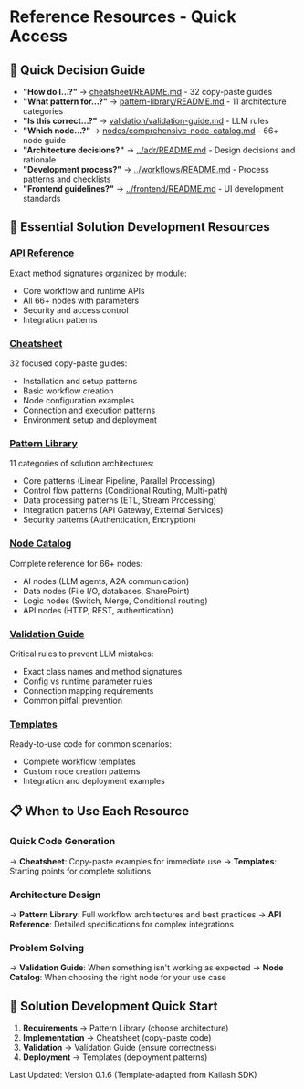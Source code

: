 # Reference Resources - Quick Access

## 🎯 Quick Decision Guide
- **"How do I...?"** → [cheatsheet/README.md](cheatsheet/README.md) - 32 copy-paste guides
- **"What pattern for...?"** → [pattern-library/README.md](pattern-library/README.md) - 11 architecture categories  
- **"Is this correct...?"** → [validation/validation-guide.md](validation/validation-guide.md) - LLM rules
- **"Which node...?"** → [nodes/comprehensive-node-catalog.md](nodes/comprehensive-node-catalog.md) - 66+ node guide
- **"Architecture decisions?"** → [../adr/README.md](../adr/README.md) - Design decisions and rationale
- **"Development process?"** → [../workflows/README.md](../workflows/README.md) - Process patterns and checklists
- **"Frontend guidelines?"** → [../frontend/README.md](../frontend/README.md) - UI development standards

## 🚀 Essential Solution Development Resources

### **[API Reference](api/)**
Exact method signatures organized by module:
- Core workflow and runtime APIs
- All 66+ nodes with parameters
- Security and access control
- Integration patterns

### **[Cheatsheet](cheatsheet/README.md)**
32 focused copy-paste guides:
- Installation and setup patterns
- Basic workflow creation
- Node configuration examples
- Connection and execution patterns
- Environment setup and deployment

### **[Pattern Library](pattern-library/README.md)**
11 categories of solution architectures:
- Core patterns (Linear Pipeline, Parallel Processing)
- Control flow patterns (Conditional Routing, Multi-path)
- Data processing patterns (ETL, Stream Processing)
- Integration patterns (API Gateway, External Services)
- Security patterns (Authentication, Encryption)

### **[Node Catalog](nodes/comprehensive-node-catalog.md)**
Complete reference for 66+ nodes:
- AI nodes (LLM agents, A2A communication)
- Data nodes (File I/O, databases, SharePoint)
- Logic nodes (Switch, Merge, Conditional routing)
- API nodes (HTTP, REST, authentication)

### **[Validation Guide](validation/validation-guide.md)**
Critical rules to prevent LLM mistakes:
- Exact class names and method signatures
- Config vs runtime parameter rules
- Connection mapping requirements
- Common pitfall prevention

### **[Templates](templates/)**
Ready-to-use code for common scenarios:
- Complete workflow templates
- Custom node creation patterns
- Integration and deployment examples

## 📋 When to Use Each Resource

### Quick Code Generation
→ **Cheatsheet**: Copy-paste examples for immediate use
→ **Templates**: Starting points for complete solutions

### Architecture Design  
→ **Pattern Library**: Full workflow architectures and best practices
→ **API Reference**: Detailed specifications for complex integrations

### Problem Solving
→ **Validation Guide**: When something isn't working as expected
→ **Node Catalog**: When choosing the right node for your use case

## 🎯 Solution Development Quick Start
1. **Requirements** → Pattern Library (choose architecture)
2. **Implementation** → Cheatsheet (copy-paste code)
3. **Validation** → Validation Guide (ensure correctness)
4. **Deployment** → Templates (deployment patterns)

Last Updated: Version 0.1.6 (Template-adapted from Kailash SDK)
